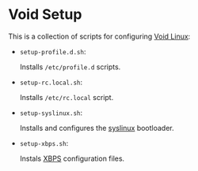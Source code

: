 Void Setup
==========

This is a collection of scripts for configuring [Void Linux]:

- `setup-profile.d.sh`:

    Installs `/etc/profile.d` scripts.

- `setup-rc.local.sh`:

    Installs `/etc/rc.local` script.

- `setup-syslinux.sh`:

    Installs and configures the [syslinux] bootloader.

- `setup-xbps.sh`:

    Instals [XBPS] configuration files.

[Void Linux]:   https://www.voidlinux.eu/
[syslinux]:     http://www.syslinux.org/
[XBPS]:         https://github.com/voidlinux/xbps
